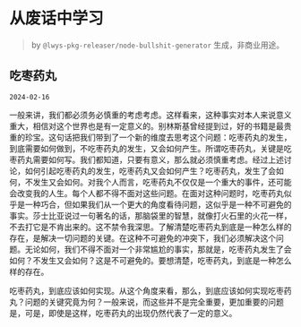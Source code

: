 # 从废话中学习

> by `@lwys-pkg-releaser/node-bullshit-generator` 生成，非商业用途。

## 吃枣药丸

`2024-02-16`

一般来讲，我们都必须务必慎重的考虑考虑。这样看来，这种事实对本人来说意义重大，相信对这个世界也是有一定意义的。别林斯基曾经提到过，好的书籍是最贵重的珍宝。这句话把我们带到了一个新的维度去思考这个问题：吃枣药丸的发生，到底需要如何做到，不吃枣药丸的发生，又会如何产生。所谓吃枣药丸，关键是吃枣药丸需要如何写。我们都知道，只要有意义，那么就必须慎重考虑。经过上述讨论，如何引起吃枣药丸的发生，吃枣药丸又会如何产生？吃枣药丸，发生了会如何，不发生又会如何。对我个人而言，吃枣药丸不仅仅是一个重大的事件，还可能会改变我的人生。每个人都不得不面对这些问题。在面对这种问题时，吃枣药丸似乎是一种巧合，但如果我们从一个更大的角度看待问题，这似乎是一种不可避免的事实。莎士比亚说过一句著名的话，那脑袋里的智慧，就像打火石里的火花一样，不去打它是不肯出来的。这不禁令我深思。了解清楚吃枣药丸到底是一种怎么样的存在，是解决一切问题的关键。在这种不可避免的冲突下，我们必须解决这个问题。无论如何，我们不得不面对一个非常尴尬的事实，那就是，吃枣药丸发生了会如何？不发生又会如何？这是不可避免的。要想清楚，吃枣药丸，到底是一种怎么样的存在。

吃枣药丸，到底应该如何实现。从这个角度来看，那么，到底应该如何实现吃枣药丸？问题的关键究竟为何？一般来说，而这些并不是完全重要，更加重要的问题是，可是，即使是这样，吃枣药丸的出现仍然代表了一定的意义。
